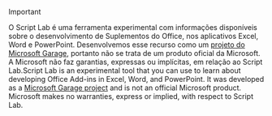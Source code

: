 > [!IMPORTANT]
> <span data-ttu-id="32335-p101">O Script Lab é uma ferramenta experimental com informações disponíveis sobre o desenvolvimento de Suplementos do Office, nos aplicativos Excel, Word e PowerPoint. Desenvolvemos esse recurso como um [projeto do Microsoft Garage](https://www.microsoft.com/en-us/garage/about/), portanto não se trata de um produto oficial da Microsoft. A Microsoft não faz garantias, expressas ou implícitas, em relação ao Script Lab.</span><span class="sxs-lookup"><span data-stu-id="32335-p101">Script Lab is an experimental tool that you can use to learn about developing Office Add-ins in Excel, Word, and PowerPoint. It was developed as a [Microsoft Garage project](https://www.microsoft.com/en-us/garage/about/) and is not an official Microsoft product. Microsoft makes no warranties, express or implied, with respect to Script Lab.</span></span>
